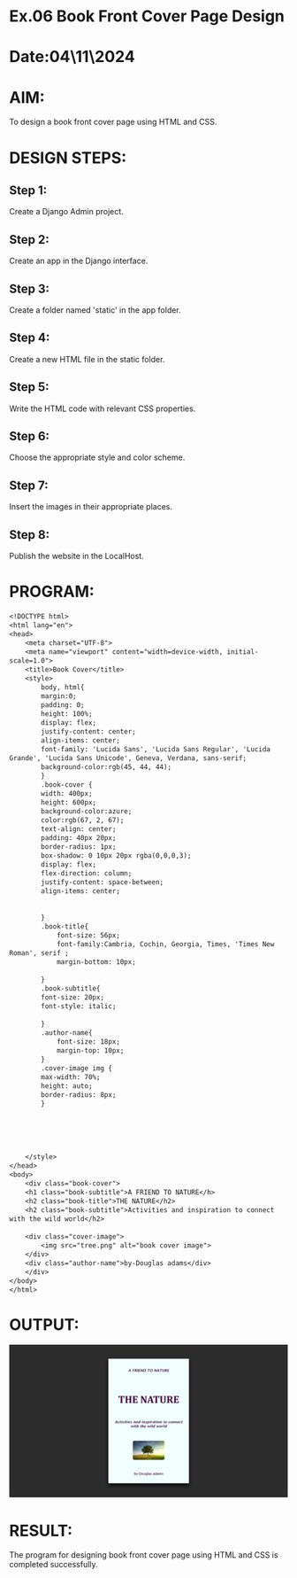 # Ex.06 Book Front Cover Page Design
# Date:04\11\2024
# AIM:
To design a book front cover page using HTML and CSS.

# DESIGN STEPS:
## Step 1:
Create a Django Admin project.

## Step 2:
Create an app in the Django interface.

## Step 3:
Create a folder named 'static' in the app folder.

## Step 4:
Create a new HTML file in the static folder.

## Step 5:
Write the HTML code with relevant CSS properties.

## Step 6:
Choose the appropriate style and color scheme.

## Step 7:
Insert the images in their appropriate places.

## Step 8:
Publish the website in the LocalHost.

# PROGRAM:
```
<!DOCTYPE html>
<html lang="en">
<head>
    <meta charset="UTF-8">
    <meta name="viewport" content="width=device-width, initial-scale=1.0">
    <title>Book Cover</title>
    <style>
        body, html{
        margin:0;
        padding: 0;
        height: 100%;
        display: flex;
        justify-content: center;
        align-items: center;
        font-family: 'Lucida Sans', 'Lucida Sans Regular', 'Lucida Grande', 'Lucida Sans Unicode', Geneva, Verdana, sans-serif;
        background-color:rgb(45, 44, 44);  
        }
        .book-cover {
        width: 400px;
        height: 600px;
        background-color:azure;  
        color:rgb(67, 2, 67);
        text-align: center;
        padding: 40px 20px;
        border-radius: 1px;
        box-shadow: 0 10px 20px rgba(0,0,0,3);
        display: flex;
        flex-direction: column;
        justify-content: space-between;
        align-items: center;


        }
        .book-title{
            font-size: 56px;
            font-family:Cambria, Cochin, Georgia, Times, 'Times New Roman', serif ;
            margin-bottom: 10px;
           
        }
        .book-subtitle{
        font-size: 20px;
        font-style: italic;
        
        }
        .author-name{
            font-size: 18px;
            margin-top: 10px;
        }
        .cover-image img {
        max-width: 70%;
        height: auto;
        border-radius: 8px;
        }
       




    </style>
</head>
<body>
    <div class="book-cover">
    <h1 class="book-subtitle">A FRIEND TO NATURE</h>
    <h2 class="book-title">THE NATURE</h2>
    <h2 class="book-subtitle">Activities and inspiration to connect with the wild world</h2>
    
    <div class="cover-image">
        <img src="tree.png" alt="book cover image">
    </div>
    <div class="author-name">by-Douglas adams</div>
    </div>
</body>
</html>
```
# OUTPUT:
![alt text](<Screenshot (86)-1.png>)
# RESULT:
The program for designing book front cover page using HTML and CSS is completed successfully.
